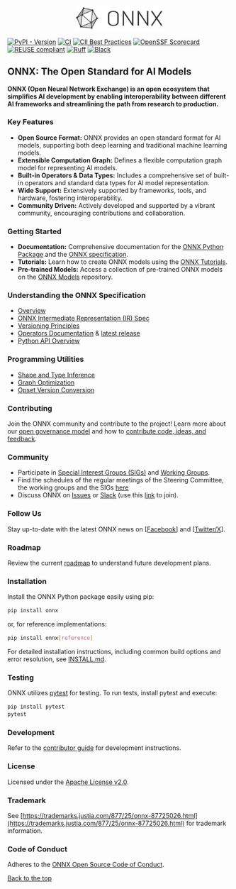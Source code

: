 <p align="center"><img width="40%" src="https://github.com/onnx/onnx/raw/main/docs/onnx-horizontal-color.png" /></p>

[![PyPI - Version](https://img.shields.io/pypi/v/onnx.svg)](https://pypi.org/project/onnx)
[![CI](https://github.com/onnx/onnx/actions/workflows/main.yml/badge.svg)](https://github.com/onnx/onnx/actions/workflows/main.yml)
[![CII Best Practices](https://bestpractices.coreinfrastructure.org/projects/3313/badge)](https://bestpractices.coreinfrastructure.org/projects/3313)
[![OpenSSF Scorecard](https://api.securityscorecards.dev/projects/github.com/onnx/onnx/badge)](https://api.securityscorecards.dev/projects/github.com/onnx/onnx)
[![REUSE compliant](https://api.reuse.software/badge/github.com/onnx/onnx)](https://api.reuse.software/info/github.com/onnx/onnx)
[![Ruff](https://img.shields.io/endpoint?url=https://raw.githubusercontent.com/astral-sh/ruff/main/assets/badge/v2.json)](https://github.com/astral-sh/ruff)
[![Black](https://img.shields.io/badge/code%20style-black-000000.svg)](https://github.com/psf/black)

## ONNX: The Open Standard for AI Models

**ONNX (Open Neural Network Exchange) is an open ecosystem that simplifies AI development by enabling interoperability between different AI frameworks and streamlining the path from research to production.**

### Key Features

*   **Open Source Format:** ONNX provides an open standard format for AI models, supporting both deep learning and traditional machine learning models.
*   **Extensible Computation Graph:** Defines a flexible computation graph model for representing AI models.
*   **Built-in Operators & Data Types:** Includes a comprehensive set of built-in operators and standard data types for AI model representation.
*   **Wide Support:**  Extensively supported by frameworks, tools, and hardware, fostering interoperability.
*   **Community Driven:** Actively developed and supported by a vibrant community, encouraging contributions and collaboration.

### Getting Started

*   **Documentation:** Comprehensive documentation for the [ONNX Python Package](https://onnx.ai/onnx/) and the [ONNX specification](https://github.com/onnx/onnx).
*   **Tutorials:** Learn how to create ONNX models using the [ONNX Tutorials](https://github.com/onnx/tutorials).
*   **Pre-trained Models:** Access a collection of pre-trained ONNX models on the [ONNX Models](https://github.com/onnx/models) repository.

### Understanding the ONNX Specification

*   [Overview](https://github.com/onnx/onnx/blob/main/docs/Overview.md)
*   [ONNX Intermediate Representation (IR) Spec](https://github.com/onnx/onnx/blob/main/docs/IR.md)
*   [Versioning Principles](https://github.com/onnx/onnx/blob/main/docs/Versioning.md)
*   [Operators Documentation](https://github.com/onnx/onnx/blob/main/docs/Operators.md) &  [latest release](https://onnx.ai/onnx/operators/index.html)
*   [Python API Overview](https://github.com/onnx/onnx/blob/main/docs/PythonAPIOverview.md)

### Programming Utilities

*   [Shape and Type Inference](https://github.com/onnx/onnx/blob/main/docs/ShapeInference.md)
*   [Graph Optimization](https://github.com/onnx/optimizer)
*   [Opset Version Conversion](https://github.com/onnx/onnx/blob/main/docs/docsgen/source/api/version_converter.md)

### Contributing

Join the ONNX community and contribute to the project!  Learn more about our [open governance model](https://github.com/onnx/onnx/blob/main/community/readme.md) and how to [contribute code, ideas, and feedback](https://github.com/onnx/onnx/blob/main/CONTRIBUTING.md).

### Community

*   Participate in [Special Interest Groups (SIGs)](https://github.com/onnx/onnx/blob/main/community/sigs.md) and [Working Groups](https://github.com/onnx/onnx/blob/main/community/working-groups.md).
*   Find the schedules of the regular meetings of the Steering Committee, the working groups and the SIGs [here](https://onnx.ai/calendar)
*   Discuss ONNX on [Issues](https://github.com/onnx/onnx/issues) or [Slack](https://lfaifoundation.slack.com/) (use this [link](https://join.slack.com/t/lfaifoundation/shared_invite/zt-o65errpw-gMTbwNr7FnNbVXNVFkmyNA) to join).

### Follow Us

Stay up-to-date with the latest ONNX news on  [[Facebook](https://www.facebook.com/onnxai/)] and [[Twitter/X](https://twitter.com/onnxai)].

### Roadmap

Review the current [roadmap](https://github.com/onnx/steering-committee/tree/main/roadmap) to understand future development plans.

### Installation

Install the ONNX Python package easily using pip:

```bash
pip install onnx
```

or, for reference implementations:

```bash
pip install onnx[reference]
```

For detailed installation instructions, including common build options and error resolution, see [INSTALL.md](https://github.com/onnx/onnx/blob/main/INSTALL.md).

### Testing

ONNX utilizes [pytest](https://docs.pytest.org) for testing.  To run tests, install pytest and execute:

```bash
pip install pytest
pytest
```

### Development

Refer to the [contributor guide](https://github.com/onnx/onnx/blob/main/CONTRIBUTING.md) for development instructions.

### License

Licensed under the [Apache License v2.0](LICENSE).

### Trademark

See [https://trademarks.justia.com/877/25/onnx-87725026.html](https://trademarks.justia.com/877/25/onnx-87725026.html) for trademark information.

### Code of Conduct

Adheres to the [ONNX Open Source Code of Conduct](https://onnx.ai/codeofconduct.html).

[Back to the top](https://github.com/onnx/onnx)